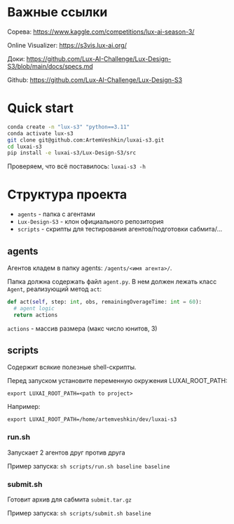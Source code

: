 # Важные ссылки

Сорева: https://www.kaggle.com/competitions/lux-ai-season-3/

Online Visualizer: https://s3vis.lux-ai.org/

Доки: https://github.com/Lux-AI-Challenge/Lux-Design-S3/blob/main/docs/specs.md

Github: https://github.com/Lux-AI-Challenge/Lux-Design-S3

# Quick start

```bash
conda create -n "lux-s3" "python==3.11"
conda activate lux-s3
git clone git@github.com:ArtemVeshkin/luxai-s3.git
cd luxai-s3
pip install -e luxai-s3/Lux-Design-S3/src
```

Проверяем, что всё поставилось: `luxai-s3 -h`

# Структура проекта

* `agents` - папка с агентами
* `Lux-Design-S3` - клон официального репозитория
* `scripts` - скрипты для тестирования агентов/подготовки сабмита/...

## agents

Агентов кладем в папку agents: `/agents/<имя агента>/`.

Папка должна содержать файл `agent.py`. В нем должен лежать класс `Agent`, реализующий метод `act`:

```python
def act(self, step: int, obs, remainingOverageTime: int = 60):
  # agent logic
  return actions 
```

`actions` - массив размера (макс число юнитов, 3)

## scripts

Содержит всякие полезные shell-скрипты.

Перед запуском установите переменную окружения LUXAI_ROOT_PATH:

`export LUXAI_ROOT_PATH=<path to project>`

Например:

`export LUXAI_ROOT_PATH=/home/artemveshkin/dev/luxai-s3`

### run.sh

Запускает 2 агентов друг против друга

Пример запуска: `sh scripts/run.sh baseline baseline`

### submit.sh

Готовит архив для сабмита `submit.tar.gz`

Пример запуска: `sh scripts/submit.sh baseline`
